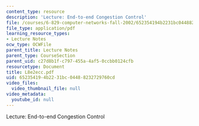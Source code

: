 ```yaml
---
content_type: resource
description: 'Lecture: End-to-end Congestion Control'
file: /courses/6-829-computer-networks-fall-2002/652354194b2231bc04488232729760cd_L8e2ecc.pdf
file_type: application/pdf
learning_resource_types:
- Lecture Notes
ocw_type: OCWFile
parent_title: Lecture Notes
parent_type: CourseSection
parent_uid: c27d8b1f-c797-455a-4af5-0ccbb0124cfb
resourcetype: Document
title: L8e2ecc.pdf
uid: 65235419-4b22-31bc-0448-8232729760cd
video_files:
  video_thumbnail_file: null
video_metadata:
  youtube_id: null
---
```

Lecture: End-to-end Congestion Control

